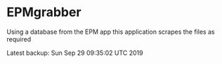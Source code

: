 # EPMgrabber
Using a database from the EPM app this application scrapes the files as required


Latest backup: Sun Sep 29 09:35:02 UTC 2019
